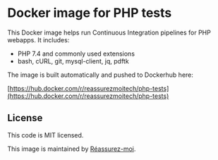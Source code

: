 # Docker image for PHP tests

This Docker image helps run Continuous Integration pipelines for PHP webapps. It includes:

- PHP 7.4 and commonly used extensions
- bash, cURL, git, mysql-client, jq, pdftk

The image is built automatically and pushed to Dockerhub here:

[https://hub.docker.com/r/reassurezmoitech/php-tests](https://hub.docker.com/r/reassurezmoitech/php-tests)

## License

This code is MIT licensed.

This image is maintained by [Réassurez-moi](http://reassurez-moi.fr/).

